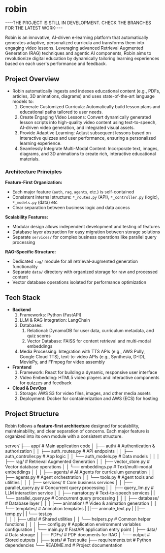 # robin
----THE PROJECT IS STILL IN DEVELOPMENT. CHECK THE BRANCHES FOR THE LATEST WORK----

Robin is an innovative, AI-driven e-learning platform that automatically generates adaptive, personalized curricula and transforms them into engaging video lessons. Leveraging advanced Retrieval Augmented Generation (RAG) techniques and agentic AI components, Robin aims to revolutionize digital education by dynamically tailoring learning experiences based on each user's performance and feedback.

## Project Overview
 - Robin automatically ingests and indexes educational content (e.g., PDFs, articles, 3D animations, diagrams) and uses state-of-the-art language models to:
    1. Generate Customized Curricula: Automatically build lesson plans and educational paths tailored to user needs.
    2. Create Engaging Video Lessons: Convert dynamically generated lesson scripts into high-quality video content using text-to-speech, AI-driven video generation, and integrated visual assets.
    3. Provide Adaptive Learning: Adjust subsequent lessons based on interactive quizzes and user performance, ensuring a personalized learning experience.
    4. Seamlessly Integrate Multi-Modal Content: Incorporate text, images, diagrams, and 3D animations to create rich, interactive educational materials.

### Architecture Principles

**Feature-First Organization:**
- Each major feature (`auth`, `rag`, `agents`, etc.) is self-contained
- Consistent internal structure: `*_routes.py` (API), `*_controller.py` (logic), `*_models.py` (data) etc
- Clear separation between business logic and data access

**Scalability Features:**
- Modular design allows independent development and testing of features
- Database layer abstraction for easy migration between storage solutions
- Separate `services/` for complex business operations like parallel query processing

**RAG-Specific Structure:**
- Dedicated `rag/` module for all retrieval-augmented generation functionality
- Separate `data/` directory with organized storage for raw and processed content
- Vector database operations isolated for performance optimization

## Tech Stack
  - **Backend**
      1. Frameworks: Python (FastAPI)
      2. LLM & RAG Integration: LangChain 
      3. Databases:
            1. Relational: DynamoDB for user data, curriculum metadata, and quiz scores
            2. Vector Database: FAISS for content retrieval and multi-modal embeddings
      4. Media Processing: Integration with TTS APIs (e.g., AWS Polly, Google Cloud TTS), text-to-video APIs (e.g., Synthesia, D-ID), MoviePy, and FFmpeg for video assembly
  - **Frontend**
      1. Framework: React for building a dynamic, responsive user interface
      2. Video Embedding: HTML5 video players and interactive components for quizzes and feedback 
  - **Cloud & DevOps**
      1. Storage: AWS S3 for video files, images, and other media assets
      2. Deployment: Docker for containerization and AWS (ECS) for hosting

## Project Structure

Robin follows a **feature-first architecture** designed for scalability, maintainability, and clear separation of concerns. Each major feature is organized into its own module with a consistent structure.

server/
├── app/ # Main application code
│ ├── auth/ # Authentication & authorization
│ │ ├── auth_routes.py # API endpoints
│ │ ├── auth_controller.py # App logic
│ │ └── auth_models.py # Data models
│ │
│ ├── rag/ # Retrieval Augmented Generation
│ │ ├── vector_store.py # Vector database operations
│ │ └── embeddings.py # Text/multi-modal embeddings
│ │
│ ├── agents/ # AI Agents for curriculum generation
│ │ ├── agents.py # Agent orchestration
│ │ └── tools.py # Agent tools and utilities
│ │
│ ├── services/ # Core business services
│ │ ├── parallel_query.py # Concurrent query processing
│ │ ├── query_llm.py # LLM interaction service
│ │ ├── narrator.py # Text-to-speech services
| | └── parallel_query.py # Concurrent query processing
│ │
│ ├── database/ # Database layer
│ │
│ ├── animation/ # Video & animation generation
│ │ └── templates/ # Animation templates
| |     |── animate_text.py
| |     |── temp.py
| |     └── test.py     
│ │
│ ├── utils/ # Shared utilities
│ │ └── helpers.py # Common helper functions
│ │
│ ├── config.py # Application environment variables configuration
│ └── main.py # FastAPI application entry point
│
├── data/ # Data storage
│ ├── PDFs/ # PDF documents for RAG
│ └── output # Stored outputs
│
├── tests/ # Test suite
├── requirements.txt # Python dependencies
└── README.md # Project documentation